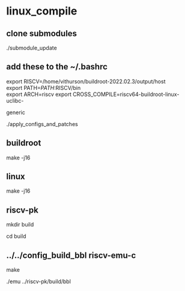 # linux_compile

clone submodules
----------------

./submodule_update


add these to the ~/.bashrc
--------------------------
export RISCV=/home/vithurson/buildroot-2022.02.3/output/host                                                                                
export PATH=$PATH:$RISCV/bin                                                   
export ARCH=riscv
export CROSS_COMPILE=riscv64-buildroot-linux-uclibc- 

generic

./apply_configs_and_patches

buildroot 
---------
make -j16

linux
-----
make -j16

riscv-pk
-------
mkdir build

cd build

../../config_build_bbl
riscv-emu-c
-----------
make

./emu ../riscv-pk/build/bbl
